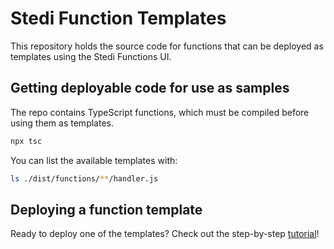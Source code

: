 # Stedi Function Templates

This repository holds the source code for functions that can be deployed as templates using the Stedi Functions UI.

## Getting deployable code for use as samples

The repo contains TypeScript functions, which must be compiled before using them as templates.

```bash
npx tsc
```

You can list the available templates with:

```bash
ls ./dist/functions/**/handler.js
```

## Deploying a function template

Ready to deploy one of the templates? Check out the step-by-step [tutorial](./tutorial.md)!
